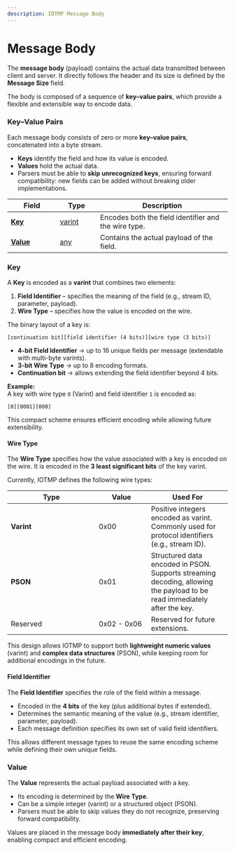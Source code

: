 ```yaml
---
description: IOTMP Message Body
---
```


# Message Body

The **message body** (payload) contains the actual data transmitted between client and server. It directly follows the header and its size is defined by the **Message Size** field.

The body is composed of a sequence of **key–value pairs**, which provide a flexible and extensible way to encode data.

### Key–Value Pairs

Each message body consists of zero or more **key–value pairs**, concatenated into a byte stream.

* **Keys** identify the field and how its value is encoded.
* **Values** hold the actual data.
* Parsers must be able to **skip unrecognized keys**, ensuring forward compatibility: new fields can be added without breaking older implementations.

<table><thead><tr><th width="96.33333333333331">Field</th><th width="76">Type</th><th>Description</th></tr></thead><tbody><tr><td><a href="message-body.md#key"><strong>Key</strong></a></td><td><a href="../definitions.md#varint">varint</a></td><td>Encodes both the field identifier and the wire type.</td></tr><tr><td><a href="message-body.md#value"><strong>Value</strong></a></td><td><a href="../definitions.md#any">any</a></td><td>Contains the actual payload of the field.</td></tr></tbody></table>

### Key

A **Key** is encoded as a **varint** that combines two elements:

1. **Field Identifier** – specifies the meaning of the field (e.g., stream ID, parameter, payload).
2. **Wire Type** – specifies how the value is encoded on the wire.

The binary layout of a key is:

```
[continuation bit][field identifier (4 bits)][wire type (3 bits)]
```

* **4-bit Field Identifier** → up to 16 unique fields per message (extendable with multi-byte varints).
* **3-bit Wire Type** → up to 8 encoding formats.
* **Continuation bit** → allows extending the field identifier beyond 4 bits.

**Example:**\
A key with wire type `0` (Varint) and field identifier `1` is encoded as:

```
[0][0001][000]
```

This compact scheme ensures efficient encoding while allowing future extensibility.

#### Wire Type

The **Wire Type** specifies how the value associated with a key is encoded on the wire. It is encoded in the **3 least significant bits** of the key varint.

Currently, IOTMP defines the following wire types:

<table><thead><tr><th width="185.33333333333331">Type</th><th width="103.41796875">Value</th><th>Used For</th></tr></thead><tbody><tr><td><strong>Varint</strong></td><td>0x00</td><td>Positive integers encoded as varint. Commonly used for protocol identifiers (e.g., stream ID).</td></tr><tr><td><strong>PSON</strong></td><td>0x01</td><td>Structured data encoded in PSON. Supports streaming decoding, allowing the payload to be read immediately after the key.</td></tr><tr><td>Reserved</td><td>0x02 - 0x06</td><td>Reserved for future extensions.</td></tr></tbody></table>

This design allows IOTMP to support both **lightweight numeric values** (varint) and **complex data structures** (PSON), while keeping room for additional encodings in the future.

#### Field Identifier

The **Field Identifier** specifies the role of the field within a message.

* Encoded in the **4 bits** of the key (plus additional bytes if extended).
* Determines the semantic meaning of the value (e.g., stream identifier, parameter, payload).
* Each message definition specifies its own set of valid field identifiers.

This allows different message types to reuse the same encoding scheme while defining their own unique fields.

### Value

The **Value** represents the actual payload associated with a key.

* Its encoding is determined by the **Wire Type**.
* Can be a simple integer (varint) or a structured object (PSON).
* Parsers must be able to skip values they do not recognize, preserving forward compatibility.

Values are placed in the message body **immediately after their key**, enabling compact and efficient encoding.
